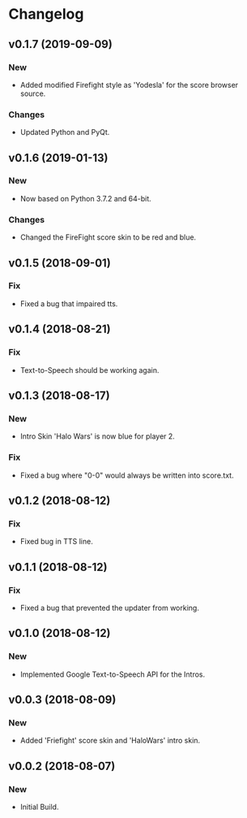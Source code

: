 # Changelog


## v0.1.7 (2019-09-09)

### New

* Added modified Firefight style  as 'Yodesla' for the score browser source.

### Changes

* Updated Python and PyQt.


## v0.1.6 (2019-01-13)

### New

* Now based on Python 3.7.2 and 64-bit.

### Changes

* Changed the FireFight score skin to be red and blue.


## v0.1.5 (2018-09-01)

### Fix

* Fixed a bug that impaired tts.


## v0.1.4 (2018-08-21)

### Fix

* Text-to-Speech should be working again.


## v0.1.3 (2018-08-17)

### New

* Intro Skin 'Halo Wars' is now blue for player 2.

### Fix

* Fixed a bug where "0-0" would always be written into score.txt.


## v0.1.2 (2018-08-12)

### Fix

* Fixed bug in TTS line.


## v0.1.1 (2018-08-12)

### Fix

* Fixed a bug that prevented the updater from working.


## v0.1.0 (2018-08-12)

### New

* Implemented Google Text-to-Speech API for the Intros.


## v0.0.3 (2018-08-09)

### New

* Added 'Friefight' score skin and 'HaloWars' intro skin.


## v0.0.2 (2018-08-07)

### New

* Initial Build.


